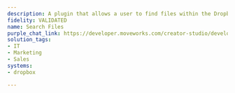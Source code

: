 ```yaml
---
description: A plugin that allows a user to find files within the Dropbox system.
fidelity: VALIDATED
name: Search Files
purple_chat_link: https://developer.moveworks.com/creator-studio/developer-tools/purple-chat/?conversation=%7B%22startTimestamp%22%3A%2211%3A43+AM%22%2C%22messages%22%3A%5B%7B%22parts%22%3A%5B%7B%22richText%22%3A%22%3Cp%3Ewhere+can+I+find+the+latest+security+compliance+document%3F%3C%2Fp%3E%22%7D%5D%2C%22role%22%3A%22user%22%7D%2C%7B%22parts%22%3A%5B%7B%22richText%22%3A%22%3Cp%3EI+found+the+latest+compliance+document%3A%3C%2Fp%3E%22%7D%2C%7B%22citations%22%3A%5B%7B%22citationTitle%22%3A%22Security_Compliance_Guide_2025.pdf%22%2C%22connectorName%22%3A%22dropbox%22%7D%5D%7D%2C%7B%22richText%22%3A%22%3Cp%3EIt+includes+updated+security+policies+and+IT+best+practices.%3C%2Fp%3E%22%7D%5D%2C%22role%22%3A%22assistant%22%7D%5D%7D
solution_tags:
- IT
- Marketing
- Sales
systems:
- dropbox

---
```

